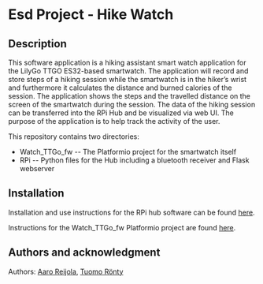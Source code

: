 # Esd Project - Hike Watch

## Description
This software application is a hiking assistant smart watch application for the LilyGo TTGO ES32-based smartwatch. The application will record and store steps of a hiking session while the smartwatch is in the hiker’s wrist and furthermore it calculates the distance and burned calories of the session. The application shows the steps and the travelled distance on the screen of the smartwatch during the session. The data of the hiking session can be transferred into the RPi Hub and be visualized via web UI. The purpose of the application is to help track the activity of the user. 

This repository contains two directories:
* Watch_TTGo_fw -- The Platformio project for the smartwatch itself
* RPi -- Python files for the Hub including a bluetooth receiver and Flask webserver

## Installation
Installation and use instructions for the RPi hub software can be found [here](RPi/readme.md).

Instructions for the Watch_TTGo_fw Platformio project are found [here](Watch_TTGo_fw/readme.md).


## Authors and acknowledgment
Authors: [Aaro Reijola](https://github.com/aareijola), [Tuomo Rönty](https://github.com/TuomoRonty)